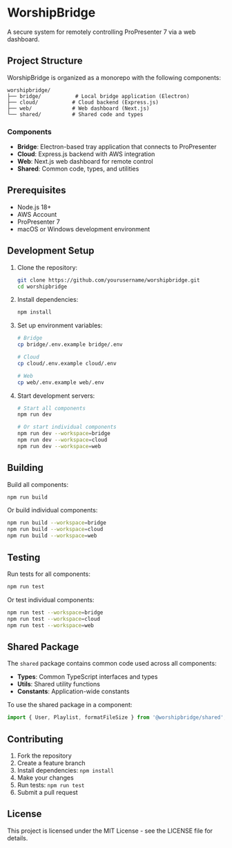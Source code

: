 # WorshipBridge

A secure system for remotely controlling ProPresenter 7 via a web dashboard.

## Project Structure

WorshipBridge is organized as a monorepo with the following components:

```
worshipbridge/
├── bridge/           # Local bridge application (Electron)
├── cloud/           # Cloud backend (Express.js)
├── web/             # Web dashboard (Next.js)
└── shared/          # Shared code and types
```

### Components

- **Bridge**: Electron-based tray application that connects to ProPresenter
- **Cloud**: Express.js backend with AWS integration
- **Web**: Next.js web dashboard for remote control
- **Shared**: Common code, types, and utilities

## Prerequisites

- Node.js 18+
- AWS Account
- ProPresenter 7
- macOS or Windows development environment

## Development Setup

1. Clone the repository:
   ```bash
   git clone https://github.com/yourusername/worshipbridge.git
   cd worshipbridge
   ```

2. Install dependencies:
   ```bash
   npm install
   ```

3. Set up environment variables:
   ```bash
   # Bridge
   cp bridge/.env.example bridge/.env
   
   # Cloud
   cp cloud/.env.example cloud/.env
   
   # Web
   cp web/.env.example web/.env
   ```

4. Start development servers:
   ```bash
   # Start all components
   npm run dev
   
   # Or start individual components
   npm run dev --workspace=bridge
   npm run dev --workspace=cloud
   npm run dev --workspace=web
   ```

## Building

Build all components:
```bash
npm run build
```

Or build individual components:
```bash
npm run build --workspace=bridge
npm run build --workspace=cloud
npm run build --workspace=web
```

## Testing

Run tests for all components:
```bash
npm run test
```

Or test individual components:
```bash
npm run test --workspace=bridge
npm run test --workspace=cloud
npm run test --workspace=web
```

## Shared Package

The `shared` package contains common code used across all components:

- **Types**: Common TypeScript interfaces and types
- **Utils**: Shared utility functions
- **Constants**: Application-wide constants

To use the shared package in a component:

```typescript
import { User, Playlist, formatFileSize } from '@worshipbridge/shared';
```

## Contributing

1. Fork the repository
2. Create a feature branch
3. Install dependencies: `npm install`
4. Make your changes
5. Run tests: `npm run test`
6. Submit a pull request

## License

This project is licensed under the MIT License - see the LICENSE file for details. 